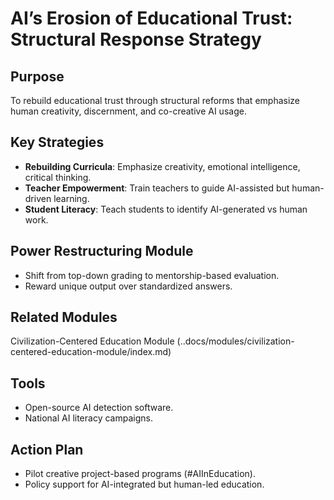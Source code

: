 # AI’s Erosion of Educational Trust: Structural Response Strategy

## Purpose
To rebuild educational trust through structural reforms that emphasize human creativity, discernment, and co-creative AI usage.

## Key Strategies
- **Rebuilding Curricula**: Emphasize creativity, emotional intelligence, critical thinking.
- **Teacher Empowerment**: Train teachers to guide AI-assisted but human-driven learning.
- **Student Literacy**: Teach students to identify AI-generated vs human work.

## Power Restructuring Module
- Shift from top-down grading to mentorship-based evaluation.
- Reward unique output over standardized answers.

## Related Modules

Civilization-Centered Education Module (..docs/modules/civilization-centered-education-module/index.md)


## Tools
- Open-source AI detection software.
- National AI literacy campaigns.

## Action Plan
- Pilot creative project-based programs (#AIInEducation).
- Policy support for AI-integrated but human-led education.

